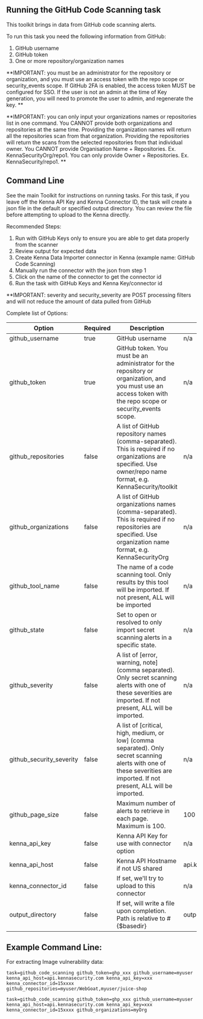 ## Running the GitHub Code Scanning task 

This toolkit brings in data from GitHub code scanning alerts.

To run this task you need the following information from GitHub: 

1. GitHub username
2. GitHub token 
3. One or more repository/organization names


**IMPORTANT: you must be an administrator for the repository or organization, and you must use an access token with the repo scope or security_events scope.
If GitHub 2FA is enabled, the access token MUST be configured for SSO. 
If the user is not an admin at the time of Key generation, you will need to promote the user to admin, and regenerate the key. **

**IMPORTANT: you can only input your organizations names or repositories list in one command. You CANNOT provide both organizations and repositories at the same time. Providing the organization names will return all the repositories scan from that organization. Providing the repositories will return the scans from the selected repositories from that individual owner. You CANNOT provide Organisation Name + Repositories. Ex. KennaSecurityOrg/repo1. You can only provide Owner + Repositories. Ex. KennaSecurity/repo1. **

## Command Line

See the main Toolkit for instructions on running tasks. For this task, if you leave off the Kenna API Key and Kenna Connector ID, the task will create a json file in the default or specified output directory. You can review the file before attempting to upload to the Kenna directly.

Recommended Steps: 

1. Run with GitHub Keys only to ensure you are able to get data properly from the scanner
1. Review output for expected data
1. Create Kenna Data Importer connector in Kenna (example name: GitHub Code Scanning) 
1. Manually run the connector with the json from step 1 
1. Click on the name of the connector to get the connector id
1. Run the task with GitHub Keys and Kenna Key/connector id

**IMPORTANT: severity and security_severity are POST processing filters and will not reduce the amount of data pulled from GitHub

Complete list of Options:

| Option                   | Required | Description                                                                                                                                                                | default                     |
|--------------------------|----------|----------------------------------------------------------------------------------------------------------------------------------------------------------------------------|-----------------------------|
| github_username          | true     | GitHub username                                                                                                                                                            | n/a                         |
| github_token             | true     | GitHub token. You must be an administrator for the repository or organization, and you must use an access token with the repo scope or security_events scope.              | n/a                         |
| github_repositories      | false     | A list of GitHub repository names (comma-separated). This is required if no organizations are specified. Use owner/repo name format, e.g. KennaSecurity/toolkit            | n/a                         |
| github_organizations      | false     | A list of GitHub organizations names (comma-separated). This is required if no repositories are specified. Use organization name format, e.g. KennaSecurityOrg            | n/a
| github_tool_name         | false    | The name of a code scanning tool. Only results by this tool will be imported. If not present, ALL will be imported                                                         | n/a                         |
| github_state             | false    | Set to open or resolved to only import secret scanning alerts in a specific state.                                                                                         | n/a                         |
| github_severity          | false    | A list of [error, warning, note] (comma separated). Only secret scanning alerts with one of these severities are imported. If not present, ALL will be imported.           | n/a                         |
| github_security_severity | false    | A list of [critical, high, medium, or low] (comma separated). Only secret scanning alerts with one of these severities are imported. If not present, ALL will be imported. | n/a                         |
| github_page_size         | false    | Maximum number of alerts to retrieve in each page. Maximum is 100.                                                                                                         | 100                         |
| kenna_api_key            | false    | Kenna API Key for use with connector option                                                                                                                                | n/a                         |
| kenna_api_host           | false    | Kenna API Hostname if not US shared                                                                                                                                        | api.kennasecurity.com       |
| kenna_connector_id       | false    | If set, we'll try to upload to this connector                                                                                                                              | n/a                         |
| output_directory         | false    | If set, will write a file upon completion. Path is relative to #{$basedir}                                                                                                 | output/github_code_scanning |


## Example Command Line:

For extracting Image vulnerability data:

    task=github_code_scanning github_token=ghp_xxx github_username=myuser kenna_api_host=api.kennasecurity.com kenna_api_key=xxx kenna_connector_id=15xxxx github_repositories=myuser/WebGoat,myuser/juice-shop
    
    task=github_code_scanning github_token=ghp_xxx github_username=myuser kenna_api_host=api.kennasecurity.com kenna_api_key=xxx kenna_connector_id=15xxxx github_organizations=myOrg 
